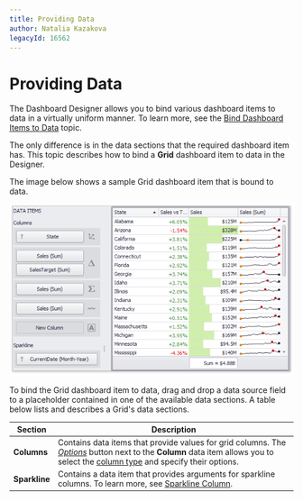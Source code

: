 ```yaml
---
title: Providing Data
author: Natalia Kazakova
legacyId: 16562
---
```

# Providing Data
The Dashboard Designer allows you to bind various dashboard items to data in a virtually uniform manner. To learn more, see the [Bind Dashboard Items to Data](../../bind-dashboard-items-to-data.md) topic.

The only difference is in the data sections that the required dashboard item has. This topic describes how to bind a **Grid** dashboard item to data in the Designer.

The image below shows a sample Grid dashboard item that is bound to data.

![GridProvidingData_Main](../../../../images/img117700.png)

To bind the Grid dashboard item to data, drag and drop a data source field to a placeholder contained in one of the available data sections. A table below lists and describes a Grid's data sections.

| Section | Description |
|---|---|
| **Columns** | Contains data items that provide values for grid columns. The _[Options](../../ui-elements/data-items-pane.md)_ button next to the **Column** data item allows you to select the [column type](columns/column-type-overview.md) and specify their options. |
| **Sparkline** | Contains a data item that provides arguments for sparkline columns. To learn more, see [Sparkline Column](columns/sparkline-column.md). |